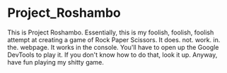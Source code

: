 # Project_Roshambo

This is Project Roshambo. Essentially, this is my foolish, foolish, foolish attempt at creating a game of Rock Paper Scissors. It does. not. work. in. the. webpage. It works in the console. You'll have to open up the Google DevTools to play it. If you don't know how to do that, look it up. Anyway, have fun playing my shitty game.
